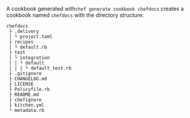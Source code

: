 A cookbook generated with`chef generate cookbook chefdocs` creates a cookbook named `chefdocs` with the directory structure:

```text
chefdocs
 ├ .delivery
 | └ project.toml
 ├ recipes
 | └ default.rb
 ├ test
 | └ integration
 | | └ default
 | | | └ default_test.rb
 ├ .gitignore
 ├ CHANGELOG.md
 ├ LICENSE
 ├ Policyfile.rb
 ├ README.md
 ├ chefignore
 ├ kitchen.yml
 └ metadata.rb
```
